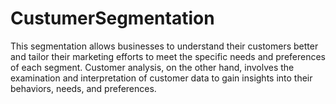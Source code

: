 # CustumerSegmentation
This segmentation allows businesses to understand their customers better and tailor their marketing efforts to meet the specific needs and preferences of each segment. Customer analysis, on the other hand, involves the examination and interpretation of customer data to gain insights into their behaviors, needs, and preferences.
